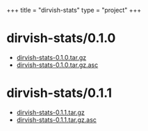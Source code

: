 +++
title = "dirvish-stats"
type = "project"
+++

# dirvish-stats/0.1.0
* [dirvish-stats-0.1.0.tar.gz](/dirvish-stats/dirvish-stats/0.1.0/dirvish-stats-0.1.0.tar.gz)
* [dirvish-stats-0.1.0.tar.gz.asc](/dirvish-stats/dirvish-stats/0.1.0/dirvish-stats-0.1.0.tar.gz.asc)

# dirvish-stats/0.1.1
* [dirvish-stats-0.1.1.tar.gz](/dirvish-stats/dirvish-stats/0.1.1/dirvish-stats-0.1.1.tar.gz)
* [dirvish-stats-0.1.1.tar.gz.asc](/dirvish-stats/dirvish-stats/0.1.1/dirvish-stats-0.1.1.tar.gz.asc)